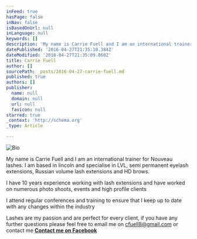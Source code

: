 ```yaml
---
inFeed: true
hasPage: false
inNav: false
isBasedOnUrl: null
inLanguage: null
keywords: []
description: 'My name is Carrie Fuell and I am an international trainer for Nouveau lashes. I am based in lincoln and specialise in LVL, semi permanent eyelash extensions, Russian volume lash extensions and HD brows.'
datePublished: '2016-04-27T21:35:10.384Z'
dateModified: '2016-04-27T21:35:09.860Z'
title: Carrie Fuell
author: []
sourcePath: _posts/2016-04-27-carrie-fuell.md
published: true
authors: []
publisher:
  name: null
  domain: null
  url: null
  favicon: null
starred: true
_context: 'http://schema.org'
_type: Article

---
```

![Bio](https://the-grid-user-content.s3-us-west-2.amazonaws.com/2ebb7a86-12ad-4770-a0db-f145d73f6728.gif)

My name is Carrie Fuell and I am an international trainer for Nouveau lashes. I am based in lincoln and specialise in LVL, semi permanent eyelash extensions, Russian volume lash extensions and HD brows.

I have 10 years experience working with lash extensions and have worked on numerous photo shoots, events and high profile clients

I attend regular conferences and training to ensure that I keep up to date with any changes within the industry

Lashes are my passion and are perfect for every client, if you have any further questions please feel free to email me on [cfuell8@gmail.com][0] or contact me **[Contact me on Facebook][1]**

[0]: mailto:cfuell8@gmail.com
[1]: https://www.facebook.com/carrie.fuell/?fref=ts